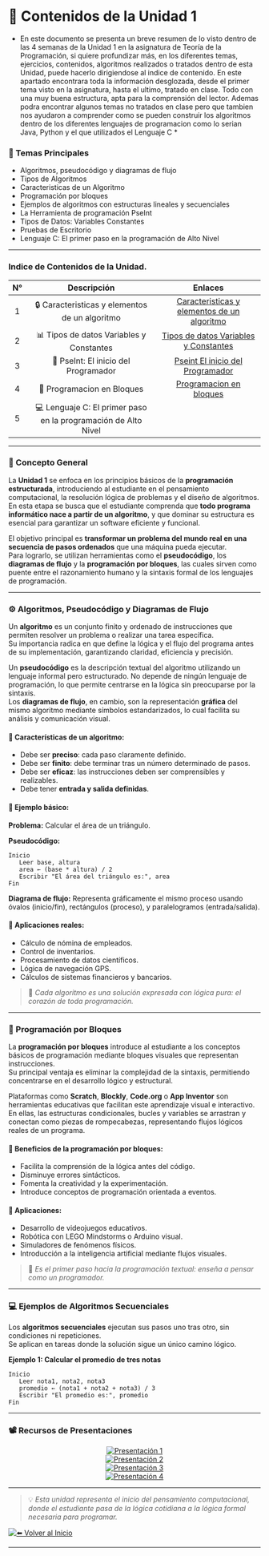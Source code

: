 # 📖 Contenidos de la Unidad 1

* En este documento se presenta un breve resumen de lo visto dentro de las 4 semanas de la Unidad 1 en la asignatura
  de Teoría de la Programación, si quiere profundizar más, en los diferentes temas, ejercicios, contenidos, algoritmos
  realizados o tratados dentro de esta Unidad, puede hacerlo dirigiendose al indice de contenido. En este apartado encontrara toda
  la información desglozada, desde el primer tema visto en la asignatura, hasta el ultimo, tratado en clase. Todo con una muy
  buena estructura, apta para la comprensión del lector. Ademas podra encontrar algunos temas no tratados en clase pero que tambien
  nos ayudaron a comprender como se pueden construir los algoritmos dentro de los diferentes lenguajes de programacion
  como lo serian Java, Python y el que utilizados el Lenguaje C  *
  
### 🔹 Temas Principales
- Algoritmos, pseudocódigo y diagramas de flujo
- Tipos de Algoritmos
- Caracteristicas de un Algoritmo
- Programación por bloques
- Ejemplos de algoritmos con estructuras lineales y secuenciales
- La Herramienta de programación PseInt
- Tipos de Datos: Variables Constantes
- Pruebas de Escritorio
- Lenguaje C: El primer paso en la programación de Alto Nivel

---
### Indice de Contenidos de la Unidad.
| N° | Descripción | Enlaces | 
|:-----:|:------------:|:----------------------------:|
| 1 | 🔒 Caracteristicas y elementos de un algoritmo | [Caracteristicas y elementos de un algoritmo](./Temas/Caracteristicas_y_elementos_de_un_algoritmo.md) |
| 2 | 📊 Tipos de datos Variables y Constantes | [Tipos de datos Variables y Constantes](./Temas/Tipos_de_datos_Variables_y_Constantes.md) |
| 3 | 🔡 PseInt: El inicio del Programador | [Pseint El inicio del Programador](./Temas/Pseint_El_inicio_del_Programador.md) |
| 4 | 🔧 Programacion en Bloques | [Programacion en bloques](./Temas/Programacion_en_bloques.md) |
| 5 | 💻 Lenguaje C: El primer paso en la programación de Alto Nivel ||


---
### 🧠 Concepto General
La **Unidad 1** se enfoca en los principios básicos de la **programación estructurada**, introduciendo al estudiante en el pensamiento computacional, la resolución lógica de problemas y el diseño de algoritmos.  
En esta etapa se busca que el estudiante comprenda que **todo programa informático nace a partir de un algoritmo**, y que dominar su estructura es esencial para garantizar un software eficiente y funcional.  

El objetivo principal es **transformar un problema del mundo real en una secuencia de pasos ordenados** que una máquina pueda ejecutar.  
Para lograrlo, se utilizan herramientas como el **pseudocódigo**, los **diagramas de flujo** y la **programación por bloques**, las cuales sirven como puente entre el razonamiento humano y la sintaxis formal de los lenguajes de programación.

---

### ⚙️ Algoritmos, Pseudocódigo y Diagramas de Flujo
Un **algoritmo** es un conjunto finito y ordenado de instrucciones que permiten resolver un problema o realizar una tarea específica.  
Su importancia radica en que define la lógica y el flujo del programa antes de su implementación, garantizando claridad, eficiencia y precisión.

Un **pseudocódigo** es la descripción textual del algoritmo utilizando un lenguaje informal pero estructurado. No depende de ningún lenguaje de programación, lo que permite centrarse en la lógica sin preocuparse por la sintaxis.  
Los **diagramas de flujo**, en cambio, son la representación **gráfica** del mismo algoritmo mediante símbolos estandarizados, lo cual facilita su análisis y comunicación visual.  

#### 🔸 Características de un algoritmo:
- Debe ser **preciso**: cada paso claramente definido.  
- Debe ser **finito**: debe terminar tras un número determinado de pasos.  
- Debe ser **eficaz**: las instrucciones deben ser comprensibles y realizables.  
- Debe tener **entrada y salida definidas**.  

#### 🧮 Ejemplo básico:
**Problema:** Calcular el área de un triángulo.  

**Pseudocódigo:**
```plaintext
Inicio
   Leer base, altura
   area ← (base * altura) / 2
   Escribir "El área del triángulo es:", area
Fin
```

**Diagrama de flujo:** Representa gráficamente el mismo proceso usando óvalos (inicio/fin), rectángulos (proceso), y paralelogramos (entrada/salida).

#### 🔹 Aplicaciones reales:
- Cálculo de nómina de empleados.  
- Control de inventarios.  
- Procesamiento de datos científicos.  
- Lógica de navegación GPS.  
- Cálculos de sistemas financieros y bancarios.

> 💬 *Cada algoritmo es una solución expresada con lógica pura: el corazón de toda programación.*

---

### 🧩 Programación por Bloques
La **programación por bloques** introduce al estudiante a los conceptos básicos de programación mediante bloques visuales que representan instrucciones.  
Su principal ventaja es eliminar la complejidad de la sintaxis, permitiendo concentrarse en el desarrollo lógico y estructural.

Plataformas como **Scratch**, **Blockly**, **Code.org** o **App Inventor** son herramientas educativas que facilitan este aprendizaje visual e interactivo.  
En ellas, las estructuras condicionales, bucles y variables se arrastran y conectan como piezas de rompecabezas, representando flujos lógicos reales de un programa.  

#### 🔸 Beneficios de la programación por bloques:
- Facilita la comprensión de la lógica antes del código.  
- Disminuye errores sintácticos.  
- Fomenta la creatividad y la experimentación.  
- Introduce conceptos de programación orientada a eventos.  

#### 🔸 Aplicaciones:
- Desarrollo de videojuegos educativos.  
- Robótica con LEGO Mindstorms o Arduino visual.  
- Simuladores de fenómenos físicos.  
- Introducción a la inteligencia artificial mediante flujos visuales.  

> 🌱 *Es el primer paso hacia la programación textual: enseña a pensar como un programador.*

---

### 💻 Ejemplos de Algoritmos Secuenciales
Los **algoritmos secuenciales** ejecutan sus pasos uno tras otro, sin condiciones ni repeticiones.  
Se aplican en tareas donde la solución sigue un único camino lógico.

**Ejemplo 1: Calcular el promedio de tres notas**
```plaintext
Inicio
   Leer nota1, nota2, nota3
   promedio ← (nota1 + nota2 + nota3) / 3
   Escribir "El promedio es:", promedio
Fin
```
---

### 📽️ Recursos de Presentaciones

<div align="center">

[![Presentación 1](https://img.shields.io/badge/🎞️_Presentación_1-blue?style=for-the-badge)](https://docs.google.com/presentation/d/15x-_uSMvtnJZ5LVls6jq9MgNIIHt-Jzk/edit?usp=sharing&ouid=103500463077710805140&rtpof=true&sd=true)  
[![Presentación 2](https://img.shields.io/badge/📊_Presentación_2-green?style=for-the-badge)](https://docs.google.com/presentation/d/1pko741mali6orqm9QMUmXEaSiDf92Qcc/edit?usp=sharing&ouid=103500463077710805140&rtpof=true&sd=true)  
[![Presentación 3](https://img.shields.io/badge/📘_Presentación_3-purple?style=for-the-badge)](https://docs.google.com/presentation/d/14b3xwO87_64AZcFfP4zhrQYh2o5QYAjU/edit?usp=sharing&ouid=103500463077710805140&rtpof=true&sd=true)  
[![Presentación 4](https://img.shields.io/badge/🖥️_Presentación_4-orange?style=for-the-badge)](https://docs.google.com/presentation/d/1diDOqgiZcybY4RhGTRGTjPU8TyhqUMWf/edit?usp=sharing&ouid=103500463077710805140&rtpof=true&sd=true)

</div>

---

> 💡 *Esta unidad representa el inicio del pensamiento computacional, donde el estudiante pasa de la lógica cotidiana a la lógica formal necesaria para programar.*


 <div align="left">

[![⬅️ Volver al Inicio](https://img.shields.io/badge/⬅️_Volver_al_Inicio-blue?style=for-the-badge)](../index.md)

</div>


---



